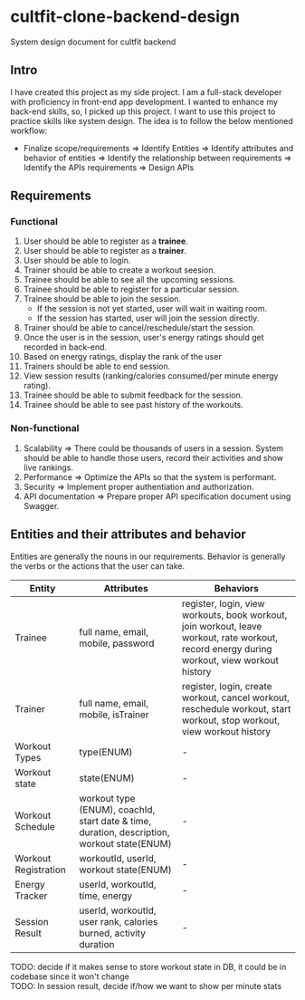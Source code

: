 # cultfit-clone-backend-design
System design document for cultfit backend

## Intro
I have created this project as my side project. I am a full-stack developer with proficiency in front-end app development. I wanted to enhance my back-end skills, so, I picked up this project. I want to use this project to practice skills like system design. The idea is to follow the below mentioned workflow: 
* Finalize scope/requirements => Identify Entities => Identify attributes and behavior of entities => Identify the relationship between requirements => Identify the APIs requirements => Design APIs
  
## Requirements
  ### Functional
   1. User should be able to register as a **trainee**.
   2. User should be able to register as a **trainer**.
   3. User should be able to login.
   4. Trainer should be able to create a workout seesion.
   5. Trainee should be able to see all the upcoming sessions.
   6. Trainee should be able to register for a particular session.
   7. Trainee should be able to join the session.
      * If the session is not yet started, user will wait in waiting room.
      * If the session has started, user will join the session directly.
   8. Trainer should be able to cancel/reschedule/start the session.
   9. Once the user is in the session, user's energy ratings should get recorded in back-end.
   10. Based on energy ratings, display the rank of the user
   11. Trainers should be able to end session.
   12. View session results (ranking/calories consumed/per minute energy rating).
   13. Trainee should be able to submit feedback for the session.
   14. Trainee should be able to see past history of the workouts.
    
  ### Non-functional
   1. Scalability => There could be thousands of users in a session. 
                     System should be able to handle those users, record their activities and show live rankings.
   2. Performance => Optimize the APIs so that the system is performant.
   3. Security => Implement proper authentiation and authorization.
   4. API documentation => Prepare proper API specification document using Swagger.
   
## Entities and their attributes and behavior
Entities are generally the nouns in our requirements. Behavior is generally the verbs or the actions that the user can take.

|Entity|Attributes|Behaviors|
|------|----------|---------|
|Trainee|full name, email, mobile, password| register, login, view workouts, book workout, join workout, leave workout, rate workout, record energy during workout, view workout history|
|Trainer|full name, email, mobile, isTrainer| register, login, create workout, cancel workout, reschedule workout, start workout, stop workout, view workout history|
|Workout Types| type(ENUM)|-|
|Workout state| state(ENUM)|-|
|Workout Schedule|workout type (ENUM), coachId, start date & time, duration, description, workout state(ENUM)|-|
|Workout Registration|workoutId, userId, workout state(ENUM)|-|
|Energy Tracker|userId, workoutId, time, energy|-|
|Session Result|userId, workoutId, user rank, calories burned, activity duration|-|

TODO: decide if it makes sense to store workout state in DB, it could be in codebase since it won't change<br>
TODO: In session result, decide if/how we want to show per minute stats
  
  
  

